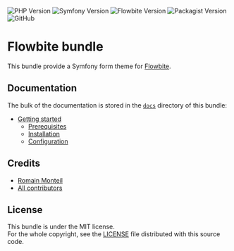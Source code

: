![PHP Version](https://img.shields.io/badge/php->=8.2-4f5b93.svg?style=for-the-badge)
![Symfony Version](https://img.shields.io/badge/symfony->=6.2-000.svg?style=for-the-badge)
![Flowbite Version](https://img.shields.io/badge/flowbite->=1.6-1c64f2.svg?style=for-the-badge)
![Packagist Version](https://img.shields.io/packagist/v/tales-from-a-dev/flowbite-bundle?style=for-the-badge)
![GitHub](https://img.shields.io/github/license/talesfromadev/flowbite-bundle?style=for-the-badge)

# Flowbite bundle

This bundle provide a Symfony form theme for [Flowbite](https://flowbite.com/).

## Documentation

The bulk of the documentation is stored in the [`docs`](docs/index.md) directory of this bundle:

* [Getting started](docs/index.md#getting-started)
    * [Prerequisites](docs/index.md#prerequisites)
    * [Installation](docs/index.md#installation)
    * [Configuration](docs/index.md#configuration)

## Credits

* [Romain Monteil](https://github.com/ker0x)
* [All contributors](https://github.com/talesfromadev/flowbite-bundle/graphs/contributors)

## License

This bundle is under the MIT license.  
For the whole copyright, see the [LICENSE](LICENSE) file distributed with this source code.
